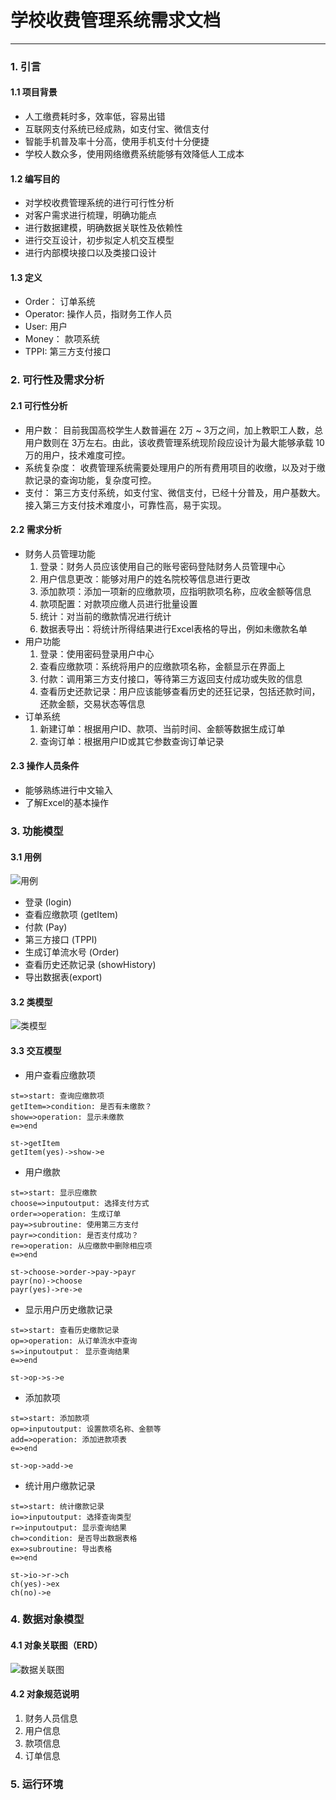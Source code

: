 # 学校收费管理系统需求文档

---

### 1. 引言
#### 1.1 项目背景
- 人工缴费耗时多，效率低，容易出错
- 互联网支付系统已经成熟，如支付宝、微信支付
- 智能手机普及率十分高，使用手机支付十分便捷
- 学校人数众多，使用网络缴费系统能够有效降低人工成本
#### 1.2 编写目的
- 对学校收费管理系统的进行可行性分析
- 对客户需求进行梳理，明确功能点
- 进行数据建模，明确数据关联性及依赖性
- 进行交互设计，初步拟定人机交互模型
- 进行内部模块接口以及类接口设计
#### 1.3 定义
- Order： 订单系统
- Operator: 操作人员，指财务工作人员
- User: 用户
- Money： 款项系统
- TPPI: 第三方支付接口
### 2. 可行性及需求分析
#### 2.1 可行性分析
- 用户数： 目前我国高校学生人数普遍在 2万 ~ 3万之间，加上教职工人数，总用户数则在 3万左右。由此，该收费管理系统现阶段应设计为最大能够承载 10万的用户，技术难度可控。
- 系统复杂度： 收费管理系统需要处理用户的所有费用项目的收缴，以及对于缴款记录的查询功能，复杂度可控。
- 支付： 第三方支付系统，如支付宝、微信支付，已经十分普及，用户基数大。接入第三方支付技术难度小，可靠性高，易于实现。
#### 2.2 需求分析
- 财务人员管理功能
	1. 登录：财务人员应该使用自己的账号密码登陆财务人员管理中心
	2. 用户信息更改：能够对用户的姓名院校等信息进行更改
	3. 添加款项：添加一项新的应缴款项，应指明款项名称，应收金额等信息
	4. 款项配置：对款项应缴人员进行批量设置
	5. 统计：对当前的缴款情况进行统计
	6. 数据表导出：将统计所得结果进行Excel表格的导出，例如未缴款名单
- 用户功能
	1. 登录：使用密码登录用户中心
	2. 查看应缴款项：系统将用户的应缴款项名称，金额显示在界面上
	3. 付款：调用第三方支付接口，等待第三方返回支付成功或失败的信息
	4. 查看历史还款记录：用户应该能够查看历史的还狂记录，包括还款时间，还款金额，交易状态等信息
- 订单系统
	1. 新建订单：根据用户ID、款项、当前时间、金额等数据生成订单
	2. 查询订单：根据用户ID或其它参数查询订单记录
#### 2.3 操作人员条件
- 能够熟练进行中文输入
- 了解Excel的基本操作
### 3. 功能模型
#### 3.1 用例
![用例](https://raw.githubusercontent.com/keifergu/se-course/master/viso/user-case.png)

- 登录 (login)
- 查看应缴款项 (getItem)
- 付款 (Pay)
- 第三方接口 (TPPI)
- 生成订单流水号 (Order)
- 查看历史还款记录 (showHistory)
- 导出数据表(export)
#### 3.2 类模型

![类模型](https://raw.githubusercontent.com/keifergu/se-course/master/viso/class.png)

#### 3.3 交互模型
- 用户查看应缴款项

```flow
st=>start: 查询应缴款项
getItem=>condition: 是否有未缴款？
show=>operation: 显示未缴款
e=>end

st->getItem
getItem(yes)->show->e
```

- 用户缴款

```flow
st=>start: 显示应缴款
choose=>inputoutput: 选择支付方式
order=>operation: 生成订单
pay=>subroutine: 使用第三方支付
payr=>condition: 是否支付成功？
re=>operation: 从应缴款中删除相应项
e=>end

st->choose->order->pay->payr
payr(no)->choose
payr(yes)->re->e
```

- 显示用户历史缴款记录
```flow
st=>start: 查看历史缴款记录
op=>operation: 从订单流水中查询
s=>inputoutput： 显示查询结果
e=>end

st->op->s->e
```
- 添加款项
```flow
st=>start: 添加款项
op=>inputoutput: 设置款项名称、金额等
add=>operation: 添加进款项表
e=>end

st->op->add->e
```

- 统计用户缴款记录
```flow
st=>start: 统计缴款记录
io=>inputoutput: 选择查询类型
r=>inputoutput: 显示查询结果
ch=>condition: 是否导出数据表格
ex=>subroutine: 导出表格
e=>end

st->io->r->ch
ch(yes)->ex
ch(no)->e
```
### 4. 数据对象模型
#### 4.1 对象关联图（ERD）
![数据关联图](https://raw.githubusercontent.com/keifergu/se-course/master/viso/data-model.png)

#### 4.2 对象规范说明
1. 财务人员信息
2. 用户信息
3. 款项信息
4. 订单信息
### 5. 运行环境
